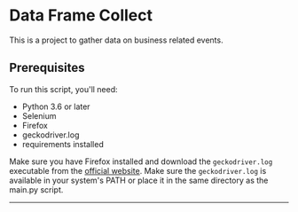 # Data Frame Collect

This is a project to gather data on business related events.

## Prerequisites

To run this script, you'll need:

- Python 3.6 or later
- Selenium
- Firefox
- geckodriver.log
- requirements installed

Make sure you have Firefox installed and download the `geckodriver.log` executable from the [official website](https://github.com/mozilla/geckodriver/releases). Make sure the `geckodriver.log` is available in your system's PATH or place it in the same directory as the main.py script.

---